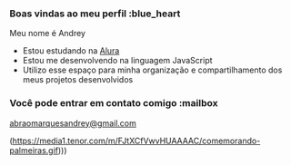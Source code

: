 ### Boas vindas ao meu perfil :blue_heart

Meu nome é Andrey

- Estou estudando na [Alura](https://www.alura.com.br)
- Estou me desenvolvendo na linguagem JavaScript
- Utilizo esse espaço para minha organização e compartilhamento dos meus projetos desenvolvidos

### Você pode entrar em contato comigo :mailbox

abraomarquesandrey@gmail.com

(https://media1.tenor.com/m/FJtXCfVwvHUAAAAC/comemorando-palmeiras.gif)))
